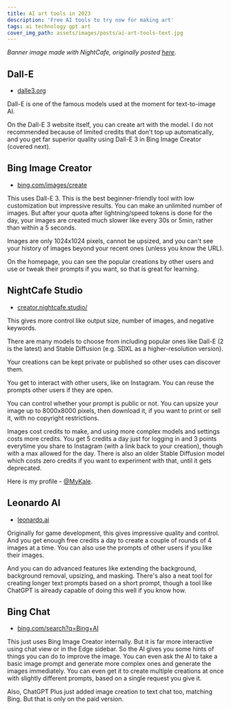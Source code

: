 ```yaml
---
title: AI art tools in 2023
description: 'Free AI tools to try now for making art'
tags: ai technology gpt art
cover_img_path: assets/images/posts/ai-art-tools-text.jpg
---
```


_Banner image made with NightCafe, originally posted [here](https://creator.nightcafe.studio/creation/1hod8e4xUEqr4mcvziD2)._

## Dall-E

- [dalle3.org](https://www.dalle3.org/)

Dall-E is one of the famous models used at the moment for text-to-image AI.

On the Dall-E 3 website itself, you can create art with the model. I do not recommended because of limited credits that don't top up automatically, and you get far superior quality using Dall-E 3 in Bing Image Creator (covered next).

## Bing Image Creator

- [bing.com/images/create](https://www.bing.com/images/create)

This uses Dall-E 3. This is the best beginner-friendly tool with low customization but impressive results. You can make an unlimited number of images. But after your quota after lightning/speed tokens is done for the day, your images are created much slower like every 30s or 5min, rather than within a 5 seconds.

Images are only 1024x1024 pixels, cannot be upsized, and you can't see your history of images beyond your recent ones (unless you know the URL).

On the homepage, you can see the popular creations by other users and use or tweak their prompts if you want, so that is great for learning.

## NightCafe Studio

- [creator.nightcafe.studio/](https://creator.nightcafe.studio/)

This gives more control like output size, number of images, and negative keywords.

There are many models to choose from including popular ones like Dall-E (2 is the latest) and Stable Diffusion (e.g. SDXL as a higher-resolution version).

Your creations can be kept private or published so other uses can discover them.

You get to interact with other users, like on Instagram. You can reuse the prompts other users if they are open.

You can control whether your prompt is public or not. You can upsize your image up to 8000x8000 pixels, then download it, if you want to print or sell it, with no copyright restrictions.

Images cost credits to make, and using more complex models and settings costs more credits. You get 5 credits a day just for logging in and 3 points everytime you share to Instagram (with a link back to your creation), though with a max allowed for the day. There is also an older Stable Diffusion model which costs zero credits if you want to experiment with that, until it gets deprecated.

Here is my profile - [@MyKale](https://creator.nightcafe.studio/u/MyKale).


## Leonardo AI

- [leonardo.ai](https://leonardo.ai)

Originally for game development, this gives impressive quality and control. And you get enough free credits a day to create a couple of rounds of 4 images at a time. You can also use the prompts of other users if you like their images.

And you can do advanced features like extending the background, background removal, upsizing, and masking. There's also a neat tool for creating longer text prompts based on a short prompt, though a tool like ChatGPT is already capable of doing this well if you know how.


## Bing Chat

- [bing.com/search?q=Bing+AI](https://www.bing.com/search?q=Bing+AI&showconv=1&FORM=hpcodx)

This just uses Bing Image Creator internally. But it is far more interactive using chat view or in the Edge sidebar. So the AI gives you some hints of things you can do to improve the image. You can even ask the AI to take a basic image prompt and generate more complex ones and generate the images immediately. You can even get it to create multiple creations at once with slightly different prompts, based on a single request you give it.

Also, ChatGPT Plus just added image creation to text chat too, matching Bing. But that is only on the paid version.
